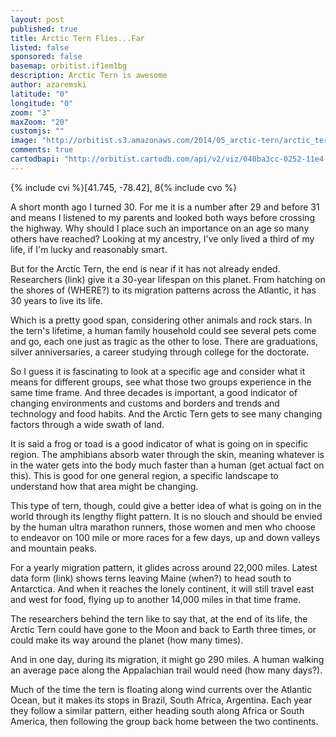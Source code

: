 ```yaml
---
layout: post
published: true
title: Arctic Tern Flies...Far
listed: false
sponsored: false
basemap: orbitist.if1em1bg
description: Arctic Tern is awesome
author: azaremski
latitude: "0"
longitude: "0"
zoom: "3"
maxZoom: "20"
customjs: ""
image: "http://orbitist.s3.amazonaws.com/2014/05_arctic-tern/arctic_tern_cover_image.jpg"
comments: true
cartodbapi: "http://orbitist.cartodb.com/api/v2/viz/040ba3cc-0252-11e4-ae4c-0e230854a1cb/viz.json"
---
```


{% include cvi %}[41.745, -78.42], 8{% include cvo %}

A short month ago I turned 30. For me it is a number after 29 and before 31 and means I listened to my parents and looked both ways before crossing the highway. Why should I place such an importance on an age so many others have reached? Looking at my ancestry, I've only lived a third of my life, if I'm lucky and reasonably smart.

But for the Arctic Tern, the end is near if it has not already ended. Researchers (link) give it a 30-year lifespan on this planet. From hatching on the shores of (WHERE?) to its migration patterns across the Atlantic, it has 30 years to live its life.

Which is a pretty good span, considering other animals and rock stars. In the tern's lifetime, a human family household could see several pets come and go, each one just as tragic as the other to lose. There are graduations, silver anniversaries, a career studying through college for the doctorate.

So I guess it is fascinating to look at a specific age and consider what it means for different groups, see what those two groups experience in the same time frame. And three decades is important, a good indicator of changing environments and customs and borders and trends and technology and food habits. And the Arctic Tern gets to see many changing factors through a wide swath of land.

It is said a frog or toad is a good indicator of what is going on in specific region. The amphibians absorb water through the skin, meaning whatever is in the water gets into the body much faster than a human (get actual fact on this). This is good for one general region, a specific landscape to understand how that area might be changing.

This type of tern, though, could give a better idea of what is going on in the world through its lengthy flight pattern. It is no slouch and should be envied by the human ultra marathon runners, those women and men who choose to endeavor on 100 mile or more races for a few days, up and down valleys and mountain peaks.

For a yearly migration pattern, it glides across around 22,000 miles. Latest data form (link) shows terns leaving Maine (when?) to head south to Antarctica. And when it reaches the lonely continent, it will still travel east and west for food, flying up to another 14,000 miles in that time frame.

The researchers behind the tern like to say that, at the end of its life, the Arctic Tern could have gone to the Moon and back to Earth three times, or could make its way around the planet (how many times).

And in one day, during its migration, it might go 290 miles. A human walking an average pace along the Appalachian trail would need (how many days?).

Much of the time the tern is floating along wind currents over the Atlantic Ocean, but it makes its stops in Brazil, South Africa, Argentina. Each year they follow a similar pattern, either heading south along Africa or South America, then following the group back home between the two continents.